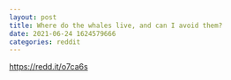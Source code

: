 ```yaml
--- 
layout: post 
title: Where do the whales live, and can I avoid them? 
date: 2021-06-24 1624579666 
categories: reddit 
--- 
```

https://redd.it/o7ca6s